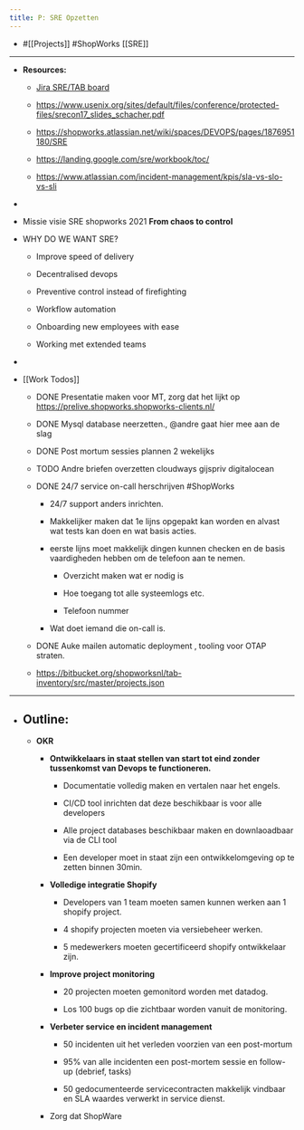 ```yaml
---
title: P: SRE Opzetten
---
```


- #[[Projects]]  #ShopWorks [[SRE]] 

- -------------------------

- **Resources:**
	 - [Jira SRE/TAB board](https://shopworks.atlassian.net/secure/RapidBoard.jspa?rapidView=662&projectKey=TAB)

	 - https://www.usenix.org/sites/default/files/conference/protected-files/srecon17_slides_schacher.pdf

	 - https://shopworks.atlassian.net/wiki/spaces/DEVOPS/pages/1876951180/SRE

	 - https://landing.google.com/sre/workbook/toc/

	 - https://www.atlassian.com/incident-management/kpis/sla-vs-slo-vs-sli

- 

- Missie visie SRE shopworks 2021 **From chaos to control**

- WHY DO WE WANT SRE?
	 - Improve speed of delivery 

	 - Decentralised devops 

	 - Preventive control instead of firefighting

	 - Workflow automation

	 - Onboarding new employees with ease

	 - Working met extended teams


- 

- [[Work Todos]]
	 - DONE Presentatie maken voor MT, zorg dat het lijkt op https://prelive.shopworks.shopworks-clients.nl/

	 - DONE Mysql database neerzetten., @andre gaat hier mee aan de slag

	 - DONE Post mortum sessies plannen 2 wekelijks

	 - TODO Andre briefen overzetten cloudways gijspriv digitalocean

	 - DONE ​24/7 service on-call herschrijven  #ShopWorks
		 - 24/7 support anders inrichten.

		 - Makkelijker maken dat 1e lijns opgepakt kan worden en alvast wat tests kan doen en wat basis acties.

		 - eerste lijns moet makkelijk dingen kunnen checken en de basis vaardigheden hebben om de telefoon aan te nemen.
			 - Overzicht maken wat er nodig is

			 - Hoe toegang tot alle systeemlogs etc.

			 - Telefoon nummer

		 - Wat doet iemand die on-call is.

	 - DONE Auke mailen automatic deployment , tooling voor OTAP straten. 

	 - https://bitbucket.org/shopworksnl/tab-inventory/src/master/projects.json

- -------------------------

- Outline:
	 - 

	 - **OKR**
		 - **Ontwikkelaars in staat stellen van start tot eind zonder tussenkomst van Devops te functioneren.**
			 - Documentatie volledig maken en vertalen naar het engels.

			 - CI/CD tool inrichten dat deze beschikbaar is voor alle developers

			 - Alle project databases beschikbaar maken en downlaoadbaar via de CLI tool

			 - Een developer moet in staat zijn een ontwikkelomgeving op te zetten binnen 30min.

		 - **Volledige integratie Shopify**
			 - Developers van 1 team moeten samen kunnen werken aan 1 shopify project.

			 - 4 shopify projecten moeten via versiebeheer werken.

			 - 5 medewerkers moeten gecertificeerd shopify ontwikkelaar zijn.

		 - **Improve project monitoring**
			 - 20 projecten moeten gemonitord worden met datadog.

			 - Los 100 bugs op die zichtbaar worden vanuit de monitoring.

		 - **Verbeter service en incident management**
			 - 50 incidenten uit het verleden voorzien van een post-mortum

			 - 95% van alle incidenten een post-mortem sessie en follow-up (debrief, tasks)

			 - 50 gedocumenteerde servicecontracten makkelijk vindbaar en SLA waardes verwerkt in service dienst.

		 - Zorg dat ShopWare 
